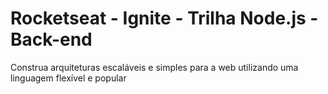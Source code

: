 # Rocketseat - Ignite - Trilha Node.js - Back-end

Construa arquiteturas escaláveis e simples para a web utilizando uma linguagem flexível e popular
